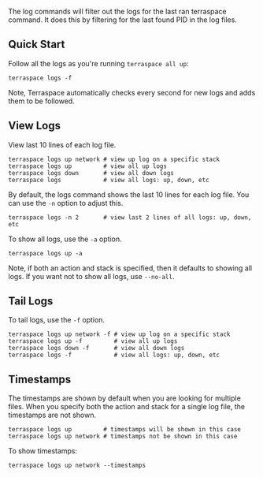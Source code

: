 The log commands will filter out the logs for the last ran terraspace command. It does this by filtering for the last found PID in the log files.

## Quick Start

Follow all the logs as you're running `terraspace all up`:

    terraspace logs -f

Note, Terraspace automatically checks every second for new logs and adds them to be followed.

## View Logs

View last 10 lines of each log file.

    terraspace logs up network # view up log on a specific stack
    terraspace logs up         # view all up logs
    terraspace logs down       # view all down logs
    terraspace logs            # view all logs: up, down, etc

By default, the logs command shows the last 10 lines for each log file. You can use the `-n` option to adjust this.

    terraspace logs -n 2       # view last 2 lines of all logs: up, down, etc

To show all logs, use the `-a` option.

    terraspace logs up -a

Note, if both an action and stack is specified, then it defaults to showing all logs. If you want not to show all logs, use `--no-all`.

## Tail Logs

To tail logs, use the `-f` option.

    terraspace logs up network -f # view up log on a specific stack
    terraspace logs up -f         # view all up logs
    terraspace logs down -f       # view all down logs
    terraspace logs -f            # view all logs: up, down, etc

## Timestamps

The timestamps are shown by default when you are looking for multiple files.  When you specify both the action and stack for a single log file, the timestamps are not shown.

    terraspace logs up         # timestamps will be shown in this case
    terraspace logs up network # timestamps not be shown in this case

To show timestamps:

    terraspace logs up network --timestamps
